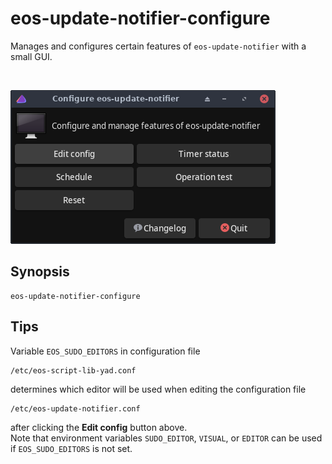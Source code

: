 # eos-update-notifier-configure

Manages and configures certain features of `eos-update-notifier` with a small GUI.

<br>

![](eos-update-notifier-configure.png)

## Synopsis
```
eos-update-notifier-configure
```
## Tips
Variable `EOS_SUDO_EDITORS` in configuration file
```
/etc/eos-script-lib-yad.conf
```
determines which editor will be used when editing the configuration file
```
/etc/eos-update-notifier.conf
```
after clicking the **Edit config** button above.<br>
Note that environment variables `SUDO_EDITOR`, `VISUAL`, or `EDITOR` can be used if `EOS_SUDO_EDITORS` is not set.
